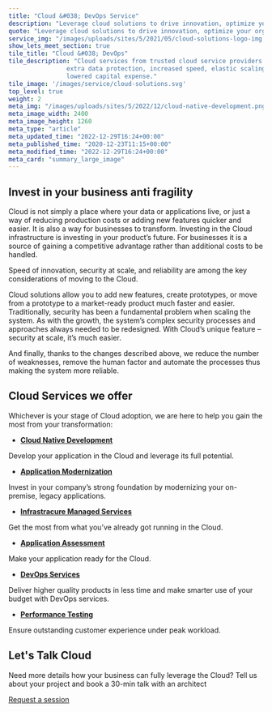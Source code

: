 ```yaml
---
title: "Cloud &#038; DevOps Service"
description: "Leverage cloud solutions to drive innovation, optimize your organization and increase business capabilities."
quote: "Leverage cloud solutions to drive innovation, optimize your organization and increase business capabilities."
service_img: "/images/uploads/sites/5/2021/05/cloud-solutions-logo-img.png"
show_lets_meet_section: true
tile_title: "Cloud &#038; DevOps"
tile_description: "Cloud services from trusted cloud service providers deliver
                extra data protection, increased speed, elastic scaling, and
                lowered capital expense."
tile_image: '/images/service/cloud-solutions.svg'
top_level: true                
weight: 2
meta_img: "/images/uploads/sites/5/2022/12/cloud-native-development.png"
meta_image_width: 2400
meta_image_height: 1260
meta_type: "article"
meta_updated_time: "2022-12-29T16:24+00:00"
meta_published_time: "2020-12-23T11:15+00:00"
meta_modified_time: "2022-12-29T16:24+00:00"
meta_card: "summary_large_image"
---
```

<article class="editor-content">
  <div class="wp-bootstrap-blocks-row row">
    <div class="col-12 col-md-1"></div>
<!-- Additional content -->
<section class="py-3 py-md-5">
  <h2 class="txt-ttl-2 cl-black mb-4">
    Invest in your business anti fragility
  </h2>

  <div class="editor-content"></div>
</section>
<!-- END Additional content -->

<!-- Simple text -->
<section class="simple-text editor-content">
  <p>
    <span data-contrast="none">Cloud</span
    ><span data-contrast="none">
      is not simply a place where your data or applications live, or just a way
      of reducing production costs or adding new features quicker and easier. It
      is also a way for businesses to transform. Investing in the </span
    ><span data-contrast="none">C</span><span data-contrast="none">loud</span
    ><span data-contrast="none">
      infrastructure is investing in your product’s future. For businesses it is
      a source of gaining a competitive advantage rather than additional costs
      to be handled. </span
    ><span data-ccp-props='{"201341983":0,"335559739":160,"335559740":259}'>
    </span>
  </p>
  <p>
    <span data-contrast="none"
      >Speed of innovation, security at scale, and reliability are among the key
      considerations of moving to the </span
    ><span data-contrast="none">C</span><span data-contrast="none">loud</span
    ><span data-contrast="none">. </span
    ><span data-ccp-props='{"201341983":0,"335559739":160,"335559740":259}'>
    </span>
  </p>
  <p>
    <span data-contrast="none">Cloud</span
    ><span data-contrast="none">
      solutions allow you to add new features, create prototypes, or move from a
      prototype to a market-ready product much faster and easier. Traditionally,
      security has been a fundamental problem when scaling the system. As with
      the growth, the system’s complex security processes and approaches always
      needed to be redesigned. With </span
    ><span data-contrast="none">C</span><span data-contrast="none">loud</span
    ><span data-contrast="none"
      >’s unique feature &#8211; security at scale, it&#8217;s much
      easier.</span
    ><span data-ccp-props='{"201341983":0,"335559739":160,"335559740":259}'>
    </span>
  </p>
  <p>
    <span data-contrast="none">
      And finally, thanks to the changes described above, we reduce the number
      of weaknesses, remove the human factor and automate the processes thus
      making the system more reliable. </span
    ><span
      data-ccp-props='{"201341983":0,"335551550":1,"335551620":1,"335559739":160,"335559740":259}'
    >
    </span>
  </p>
  <div id="rememberry__extension__root" style="all: unset;"></div>
</section>

<!-- END Simple text -->

<!-- Additional content -->
<section class="py-3 py-md-5">
  <h2 class="txt-ttl-2 cl-black mb-4">Cloud Services we offer</h2>

  <div class="editor-content">
    <p>
      <span data-contrast="none">Whichever is your stage of </span
      ><span data-contrast="none">C</span><span data-contrast="none">loud</span
      ><span data-contrast="none">
        adoption, we are here to help you gain the most from your
        transformation:</span
      ><span data-ccp-props='{"201341983":0,"335559739":160,"335559740":259}'>
      </span>
    </p>
    <ul>
      <li
        data-leveltext=""
        data-font="Wingdings"
        data-listid="1"
        aria-setsize="-1"
        data-aria-posinset="1"
        data-aria-level="1"
      >
        <b
          ><span data-contrast="none"
            ><a href="/service/cloud-native-development/"
              >Cloud Native Development</a
            ></span
          ></b
        >
      </li>
    </ul>
    <p>
      <span data-contrast="none">Develop your application in the </span
      ><span data-contrast="none">C</span><span data-contrast="none">loud</span
      ><span data-contrast="none"> and leverage its full potential.</span>
    </p>
    <ul>
      <li
        data-leveltext=""
        data-font="Wingdings"
        data-listid="1"
        aria-setsize="-1"
        data-aria-posinset="2"
        data-aria-level="1"
      >
        <a href="/service/application-modernization/"
          ><b><span data-contrast="none">Application Modernization</span></b></a
        ><span data-contrast="none"> </span>
      </li>
    </ul>
    <p>
      <span data-contrast="none"
        >Invest in your company’s strong foundation by modernizing your
        on-premise, legacy applications.</span
      ><span data-ccp-props='{"201341983":0,"335559739":160,"335559740":259}'>
      </span>
    </p>
    <ul>
      <li
        data-leveltext=""
        data-font="Wingdings"
        data-listid="1"
        aria-setsize="-1"
        data-aria-posinset="3"
        data-aria-level="1"
      >
        <a href="/service/managed-infrastructure/"
          ><b
            ><span data-contrast="none">Infrastracure Managed Services</span></b
          ></a
        ><span data-contrast="none"> </span>
      </li>
    </ul>
    <p>
      <span data-contrast="none"
        >Get the most from what you’ve already got running in the </span
      ><span data-contrast="none">C</span><span data-contrast="none">loud.</span
      ><span data-ccp-props='{"201341983":0,"335559739":160,"335559740":259}'>
      </span>
    </p>
    <ul>
      <li
        data-leveltext=""
        data-font="Wingdings"
        data-listid="2"
        aria-setsize="-1"
        data-aria-posinset="1"
        data-aria-level="1"
      >
        <a href="/service/application-assessment/"
          ><b><span data-contrast="none">Application Assessment</span></b
          ><span data-contrast="none"> </span
        ></a>
      </li>
    </ul>
    <p>
      <span data-contrast="auto"
        >Make your application ready for the Cloud.</span
      >
    </p>
    <ul>
      <li>
        <strong><a href="/service/devops/">DevOps Services</a></strong>
      </li>
    </ul>
    <p>
      Deliver higher quality products in less time and make smarter use of your
      budget with DevOps services.
    </p>
    <ul>
      <li>
        <a href="/service/performance-testing/"
          ><strong>Performance Testing</strong></a
        >
      </li>
    </ul>
    <p>Ensure outstanding customer experience under peak workload.</p>
    <div id="rememberry__extension__root" style="all: unset;"></div>
  </div>
</section>
<!-- END Additional content -->

<!-- Additional content -->
<section class="py-3 py-md-5">
  <h2 class="txt-ttl-2 cl-black mb-4">Let's Talk Cloud</h2>

  <div class="editor-content">
    <p>
      Need more details how your business can fully leverage the Cloud? Tell us
      about your project and book a 30-min talk with an architect
    </p>
    <div id="rememberry__extension__root" style="all: unset;"></div>
  </div>

  <div class="mt-4">
    <a href="#talk-to-us" class="ss-btn ss-btn--main" target="_self">
      Request a session</a
    >
  </div>
</section>
<!-- END Additional content -->
</div>
</article>
